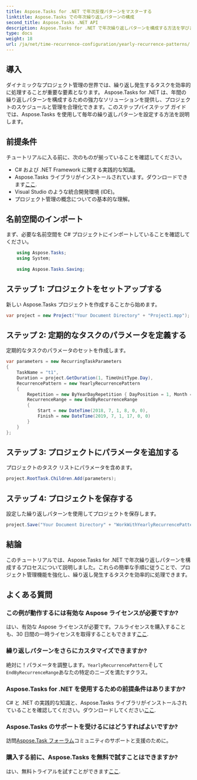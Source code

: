 ```yaml
---
title: Aspose.Tasks for .NET で年次反復パターンをマスターする
linktitle: Aspose.Tasks での年次繰り返しパターンの構成
second_title: Aspose.Tasks .NET API
description: Aspose.Tasks for .NET で年次繰り返しパターンを構成する方法を学びます。このステップバイステップのガイドを使用して、プロジェクト管理スキルを強化してください。
type: docs
weight: 18
url: /ja/net/time-recurrence-configuration/yearly-recurrence-patterns/
---
```

## 導入
ダイナミックなプロジェクト管理の世界では、繰り返し発生するタスクを効率的に処理することが重要な要素となります。 Aspose.Tasks for .NET は、年間の繰り返しパターンを構成するための強力なソリューションを提供し、プロジェクトのスケジュールと管理を合理化できます。このステップバイステップ ガイドでは、Aspose.Tasks を使用して毎年の繰り返しパターンを設定する方法を説明します。
## 前提条件
チュートリアルに入る前に、次のものが揃っていることを確認してください。
- C# および .NET Framework に関する実践的な知識。
-  Aspose.Tasks ライブラリがインストールされています。ダウンロードできます[ここ](https://releases.aspose.com/tasks/net/).
- Visual Studio のような統合開発環境 (IDE)。
- プロジェクト管理の概念についての基本的な理解。
## 名前空間のインポート
まず、必要な名前空間を C# プロジェクトにインポートしていることを確認してください。
```csharp
    using Aspose.Tasks;
    using System;
    
    using Aspose.Tasks.Saving;
```
## ステップ 1: プロジェクトをセットアップする
新しい Aspose.Tasks プロジェクトを作成することから始めます。
```csharp
var project = new Project("Your Document Directory" + "Project1.mpp");
```
## ステップ 2: 定期的なタスクのパラメータを定義する
定期的なタスクのパラメータのセットを作成します。
```csharp
var parameters = new RecurringTaskParameters
{
    TaskName = "t1",
    Duration = project.GetDuration(1, TimeUnitType.Day),
    RecurrencePattern = new YearlyRecurrencePattern
    {
        Repetition = new ByYearDayRepetition { DayPosition = 1, Month = Month.July },
        RecurrenceRange = new EndByRecurrenceRange
        {
            Start = new DateTime(2018, 7, 1, 8, 0, 0),
            Finish = new DateTime(2019, 7, 1, 17, 0, 0)
        }
    }
};
```
## ステップ 3: プロジェクトにパラメータを追加する
プロジェクトのタスク リストにパラメータを含めます。
```csharp
project.RootTask.Children.Add(parameters);
```
## ステップ 4: プロジェクトを保存する
設定した繰り返しパターンを使用してプロジェクトを保存します。
```csharp
project.Save("Your Document Directory" + "WorkWithYearlyRecurrencePattern_out.mpp", SaveFileFormat.Mpp);
```
## 結論
このチュートリアルでは、Aspose.Tasks for .NET で年次繰り返しパターンを構成するプロセスについて説明しました。これらの簡単な手順に従うことで、プロジェクト管理機能を強化し、繰り返し発生するタスクを効率的に処理できます。
## よくある質問
### この例が動作するには有効な Aspose ライセンスが必要ですか?
はい、有効な Aspose ライセンスが必要です。フルライセンスを購入することも、30 日間の一時ライセンスを取得することもできます[ここ](https://purchase.aspose.com/temporary-license/).
### 繰り返しパターンをさらにカスタマイズできますか?
絶対に！パラメータを調整します。`YearlyRecurrencePattern`そして`EndByRecurrenceRange`あなたの特定のニーズを満たすクラス。
### Aspose.Tasks for .NET を使用するための前提条件はありますか?
 C# と .NET の実践的な知識と、Aspose.Tasks ライブラリがインストールされていることを確認してください。ダウンロードしてください[ここ](https://releases.aspose.com/tasks/net/).
### Aspose.Tasks のサポートを受けるにはどうすればよいですか?
訪問[Aspose.Task フォーラム](https://forum.aspose.com/c/tasks/15)コミュニティのサポートと支援のために。
### 購入する前に、Aspose.Tasks を無料で試すことはできますか?
はい、無料トライアルを試すことができます[ここ](https://releases.aspose.com/).
